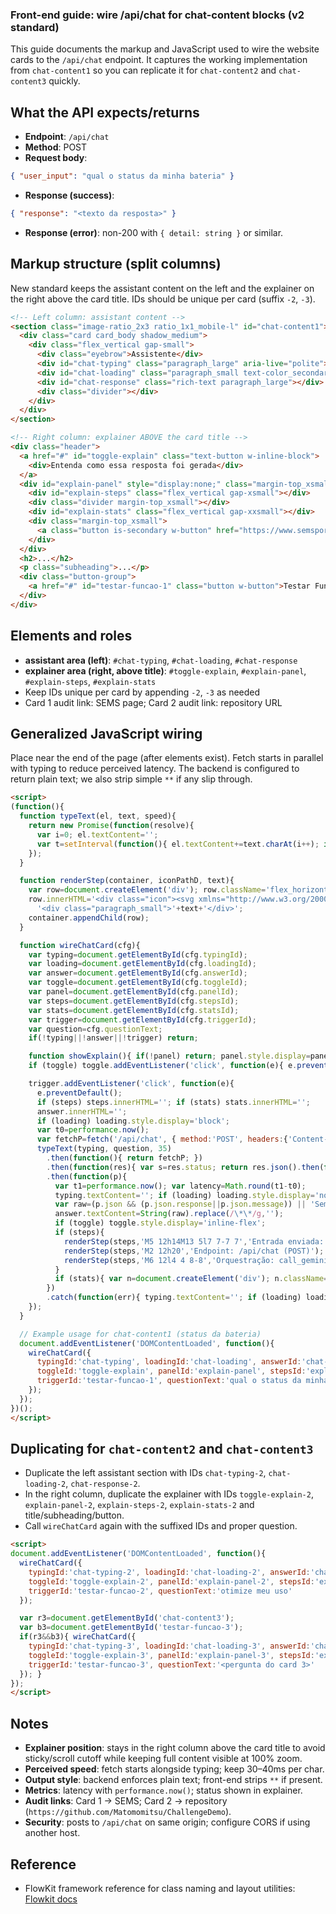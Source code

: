 ### Front-end guide: wire /api/chat for chat-content blocks (v2 standard)

This guide documents the markup and JavaScript used to wire the website cards to the `/api/chat` endpoint. It captures the working implementation from `chat-content1` so you can replicate it for `chat-content2` and `chat-content3` quickly.

## What the API expects/returns
- **Endpoint**: `/api/chat`
- **Method**: POST
- **Request body**:
```json
{ "user_input": "qual o status da minha bateria" }
```
- **Response (success)**:
```json
{ "response": "<texto da resposta>" }
```
- **Response (error)**: non-200 with `{ detail: string }` or similar.

## Markup structure (split columns)
New standard keeps the assistant content on the left and the explainer on the right above the card title. IDs should be unique per card (suffix `-2`, `-3`).

```html
<!-- Left column: assistant content -->
<section class="image-ratio_2x3 ratio_1x1_mobile-l" id="chat-content1">
  <div class="card card_body shadow_medium">
    <div class="flex_vertical gap-small">
      <div class="eyebrow">Assistente</div>
      <div id="chat-typing" class="paragraph_large" aria-live="polite"></div>
      <div id="chat-loading" class="paragraph_small text-color_secondary" style="display:none;">Consultando API…</div>
      <div id="chat-response" class="rich-text paragraph_large"></div>
      <div class="divider"></div>
    </div>
  </div>
</section>

<!-- Right column: explainer ABOVE the card title -->
<div class="header">
  <a href="#" id="toggle-explain" class="text-button w-inline-block">
    <div>Entenda como essa resposta foi gerada</div>
  </a>
  <div id="explain-panel" style="display:none;" class="margin-top_xsmall">
    <div id="explain-steps" class="flex_vertical gap-xsmall"></div>
    <div class="divider margin-top_xsmall"></div>
    <div id="explain-stats" class="flex_vertical gap-xxsmall"></div>
    <div class="margin-top_xsmall">
      <a class="button is-secondary w-button" href="https://www.semsportal.com/powerstation/PowerStatusSnMin/6ef62eb2-7959-4c49-ad0a-0ce75565023a" target="_blank" rel="noopener">Audite essa resposta</a>
    </div>
  </div>
  <h2>...</h2>
  <p class="subheading">...</p>
  <div class="button-group">
    <a href="#" id="testar-funcao-1" class="button w-button">Testar Função</a>
  </div>
</div>
```

## Elements and roles
- **assistant area (left)**: `#chat-typing`, `#chat-loading`, `#chat-response`
- **explainer area (right, above title)**: `#toggle-explain`, `#explain-panel`, `#explain-steps`, `#explain-stats`
- Keep IDs unique per card by appending `-2`, `-3` as needed
- Card 1 audit link: SEMS page; Card 2 audit link: repository URL

## Generalized JavaScript wiring
Place near the end of the page (after elements exist). Fetch starts in parallel with typing to reduce perceived latency. The backend is configured to return plain text; we also strip simple `**` if any slip through.

```html
<script>
(function(){
  function typeText(el, text, speed){
    return new Promise(function(resolve){
      var i=0; el.textContent='';
      var t=setInterval(function(){ el.textContent+=text.charAt(i++); if(i>=text.length){ clearInterval(t); resolve(); } }, speed);
    });
  }

  function renderStep(container, iconPathD, text){
    var row=document.createElement('div'); row.className='flex_horizontal gap-xxsmall';
    row.innerHTML='<div class="icon"><svg xmlns="http://www.w3.org/2000/svg" width="16" height="16" viewBox="0 0 24 24" fill="none"><path d="'+iconPathD+'" stroke="currentColor" stroke-width="1.5" stroke-linecap="round" stroke-linejoin="round"></path></svg></div>'+
      '<div class="paragraph_small">'+text+'</div>';
    container.appendChild(row);
  }

  function wireChatCard(cfg){
    var typing=document.getElementById(cfg.typingId);
    var loading=document.getElementById(cfg.loadingId);
    var answer=document.getElementById(cfg.answerId);
    var toggle=document.getElementById(cfg.toggleId);
    var panel=document.getElementById(cfg.panelId);
    var steps=document.getElementById(cfg.stepsId);
    var stats=document.getElementById(cfg.statsId);
    var trigger=document.getElementById(cfg.triggerId);
    var question=cfg.questionText;
    if(!typing||!answer||!trigger) return;

    function showExplain(){ if(!panel) return; panel.style.display=panel.style.display==='none'?'block':'none'; }
    if (toggle) toggle.addEventListener('click', function(e){ e.preventDefault(); showExplain(); });

    trigger.addEventListener('click', function(e){
      e.preventDefault();
      if (steps) steps.innerHTML=''; if (stats) stats.innerHTML='';
      answer.innerHTML='';
      if (loading) loading.style.display='block';
      var t0=performance.now();
      var fetchP=fetch('/api/chat', { method:'POST', headers:{'Content-Type':'application/json'}, body:JSON.stringify({ user_input: question }) });
      typeText(typing, question, 35)
        .then(function(){ return fetchP; })
        .then(function(res){ var s=res.status; return res.json().then(function(j){ return {status:s,json:j}; }); })
        .then(function(p){
          var t1=performance.now(); var latency=Math.round(t1-t0);
          typing.textContent=''; if (loading) loading.style.display='none';
          var raw=(p.json && (p.json.response||p.json.message)) || 'Sem resposta.';
          answer.textContent=String(raw).replace(/\*\*/g,'');
          if (toggle) toggle.style.display='inline-flex';
          if (steps){
            renderStep(steps,'M5 12h14M13 5l7 7-7 7','Entrada enviada: "'+question+'"');
            renderStep(steps,'M2 12h20','Endpoint: /api/chat (POST)');
            renderStep(steps,'M6 12l4 4 8-8','Orquestração: call_geminiapi');
          }
          if (stats){ var n=document.createElement('div'); n.className='paragraph_small'; n.textContent='Status HTTP: '+p.status+' · Tempo de resposta: '+latency+' ms'; stats.appendChild(n); }
        })
        .catch(function(err){ typing.textContent=''; if (loading) loading.style.display='none'; answer.textContent='Erro ao consultar a API.'; console.error(err); });
    });
  }

  // Example usage for chat-content1 (status da bateria)
  document.addEventListener('DOMContentLoaded', function(){
    wireChatCard({
      typingId:'chat-typing', loadingId:'chat-loading', answerId:'chat-response',
      toggleId:'toggle-explain', panelId:'explain-panel', stepsId:'explain-steps', statsId:'explain-stats',
      triggerId:'testar-funcao-1', questionText:'qual o status da minha bateria'
    });
  });
})();
</script>
```

## Duplicating for `chat-content2` and `chat-content3`
- Duplicate the left assistant section with IDs `chat-typing-2`, `chat-loading-2`, `chat-response-2`.
- In the right column, duplicate the explainer with IDs `toggle-explain-2`, `explain-panel-2`, `explain-steps-2`, `explain-stats-2` and title/subheading/button.
- Call `wireChatCard` again with the suffixed IDs and proper question.

```html
<script>
document.addEventListener('DOMContentLoaded', function(){
  wireChatCard({
    typingId:'chat-typing-2', loadingId:'chat-loading-2', answerId:'chat-response-2',
    toggleId:'toggle-explain-2', panelId:'explain-panel-2', stepsId:'explain-steps-2', statsId:'explain-stats-2',
    triggerId:'testar-funcao-2', questionText:'otimize meu uso'
  });

  var r3=document.getElementById('chat-content3');
  var b3=document.getElementById('testar-funcao-3');
  if(r3&&b3){ wireChatCard({
    typingId:'chat-typing-3', loadingId:'chat-loading-3', answerId:'chat-response-3',
    toggleId:'toggle-explain-3', panelId:'explain-panel-3', stepsId:'explain-steps-3', statsId:'explain-stats-3',
    triggerId:'testar-funcao-3', questionText:'<pergunta do card 3>'
  }); }
});
</script>
```

## Notes
- **Explainer position**: stays in the right column above the card title to avoid sticky/scroll cutoff while keeping full content visible at 100% zoom.
- **Perceived speed**: fetch starts alongside typing; keep 30–40ms per char.
- **Output style**: backend enforces plain text; front-end strips `**` if present.
- **Metrics**: latency with `performance.now()`; status shown in explainer.
- **Audit links**: Card 1 → SEMS; Card 2 → repository (`https://github.com/Matomomitsu/ChallengeDemo`).
- **Security**: posts to `/api/chat` on same origin; configure CORS if using another host.

## Reference
- FlowKit framework reference for class naming and layout utilities: [Flowkit docs](https://developers.webflow.com/flowkit/getting-started/intro)
